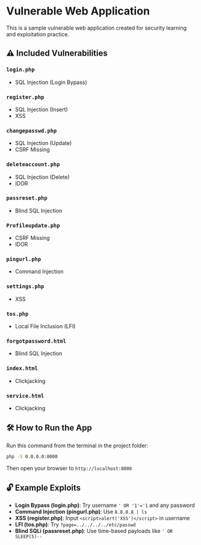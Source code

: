 # Vulnerable Web Application

This is a sample vulnerable web application created for security learning and exploitation practice.

## ⚠️ Included Vulnerabilities

### `login.php`
- SQL Injection (Login Bypass)

### `register.php`
- SQL Injection (Insert)
- XSS

### `changepasswd.php`
- SQL Injection (Update)
- CSRF Missing

### `deleteaccount.php`
- SQL Injection (Delete)
- IDOR

### `passreset.php`
- Blind SQL Injection

### `Profileupdate.php`
- CSRF Missing
- IDOR

### `pingurl.php`
- Command Injection

### `settings.php`
- XSS

### `tos.php`
- Local File Inclusion (LFI)

### `forgotpassword.html`
- Blind SQL Injection

### `index.html`
- Clickjacking

### `service.html`
- Clickjacking

## 🛠️ How to Run the App
Run this command from the terminal in the project folder:
```bash
php -S 0.0.0.0:8000
```
Then open your browser to `http://localhost:8000`

## 🔓 Example Exploits
- **Login Bypass (login.php)**: Try username `' OR '1'='1` and any password
- **Command Injection (pingurl.php)**: Use `8.8.8.8 | ls`
- **XSS (register.php)**: Input `<script>alert('XSS')</script>` in username
- **LFI (tos.php)**: Try `?page=../../../../etc/passwd`
- **Blind SQLi (passreset.php)**: Use time-based payloads like `' OR SLEEP(5)--`
